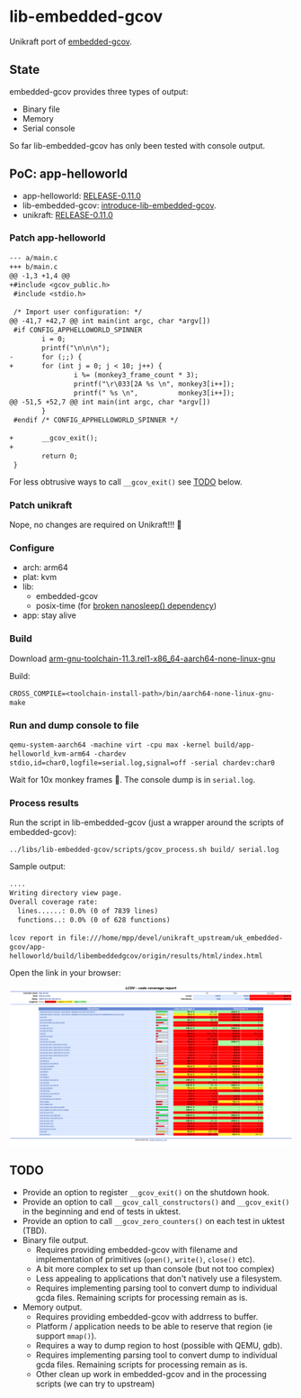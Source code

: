 # lib-embedded-gcov

Unikraft port of [embedded-gcov](https://github.com/nasa-jpl/embedded-gcov).

## State

embedded-gcov provides three types of output:
- Binary file
- Memory
- Serial console

So far lib-embedded-gcov has only been tested with console output.

## PoC: app-helloworld

- app-helloworld: [RELEASE-0.11.0](https://github.com/unikraft/app-helloworld/tree/RELEASE-0.11.0)
- lib-embedded-gcov: [introduce-lib-embedded-gcov](https://github.com/michpappas/lib-embedded-gcov/tree/introduce-lib-embedded-gcov).
- unikraft: [RELEASE-0.11.0](https://github.com/unikraft/unikraft/tree/RELEASE-0.11.0)

### Patch app-helloworld

```
--- a/main.c
+++ b/main.c
@@ -1,3 +1,4 @@
+#include <gcov_public.h>
 #include <stdio.h>
 
 /* Import user configuration: */
@@ -41,7 +42,7 @@ int main(int argc, char *argv[])
 #if CONFIG_APPHELLOWORLD_SPINNER
        i = 0;
        printf("\n\n\n");
-       for (;;) {
+       for (int j = 0; j < 10; j++) {
                i %= (monkey3_frame_count * 3);
                printf("\r\033[2A %s \n", monkey3[i++]);
                printf(" %s \n",          monkey3[i++]);
@@ -51,5 +52,7 @@ int main(int argc, char *argv[])
        }
 #endif /* CONFIG_APPHELLOWORLD_SPINNER */
 
+       __gcov_exit();
+
        return 0;
 }
```

For less obtrusive ways to call `__gcov_exit()` see [TODO](#TODO) below.

### Patch unikraft

Nope, no changes are required on Unikraft!!! 🥳

### Configure

- arch: arm64
- plat: kvm
- lib:
  - embedded-gcov
  - posix-time (for [broken nanosleep() dependency](https://github.com/unikraft/app-helloworld/pull/13]))
- app: stay alive

### Build

Download [arm-gnu-toolchain-11.3.rel1-x86_64-aarch64-none-linux-gnu](https://developer.arm.com/-/media/Files/downloads/gnu/11.3.rel1/binrel/arm-gnu-toolchain-11.3.rel1-x86_64-aarch64-none-linux-gnu.tar.xz?rev=8d05006a68d24d929d602804ec9abfb4&hash=E8A66D3B9FF0EFC60A5C041AC3C5EE476349817B)

Build:
```
CROSS_COMPILE=<toolchain-install-path>/bin/aarch64-none-linux-gnu- make
```

### Run and dump console to file

```
qemu-system-aarch64 -machine virt -cpu max -kernel build/app-helloworld_kvm-arm64 -chardev stdio,id=char0,logfile=serial.log,signal=off -serial chardev:char0
```

Wait for 10x monkey frames 🐒. The console dump is in `serial.log`.

### Process results

Run the script in lib-embedded-gcov (just a wrapper around the scripts of embedded-gcov):
```
../libs/lib-embedded-gcov/scripts/gcov_process.sh build/ serial.log
```

Sample output:
```
....
Writing directory view page.
Overall coverage rate:
  lines......: 0.0% (0 of 7839 lines)
  functions..: 0.0% (0 of 628 functions)

lcov report in file:///home/mpp/devel/unikraft_upstream/uk_embedded-gcov/app-helloworld/build/libembeddedgcov/origin/results/html/index.html
```

Open the link in your browser:

![app-helloworld-lcov](./img/unikraft_embedded-gcov.png)

## TODO

- Provide an option to register `__gcov_exit()` on the shutdown hook.
- Provide an option to call `__gcov_call_constructors()` and `__gcov_exit()` in the beginning and end of tests in uktest.
- Provide an option to call `__gcov_zero_counters()` on each test in uktest (TBD).
- Binary file output.
  - Requires providing embedded-gcov with filename and implementation of primitives (`open()`, `write()`, `close()` etc).
  - A bit more complex to set up than console (but not too complex)
  - Less appealing to applications that don't natively use a filesystem.
  - Requires implementing parsing tool to convert dump to individual gcda files. Remaining scripts for processing remain as is.
- Memory output.
  - Requires providing embedded-gcov with addrress to buffer.
  - Platform / application needs to be able to reserve that region (ie support `mmap()`).
  - Requires a way to dump region to host (possible with QEMU, gdb).
  - Requires implementing parsing tool to convert dump to individual gcda files. Remaining scripts for processing remain as is.
  - Other clean up work in embedded-gcov and in the processing scripts (we can try to upstream)
